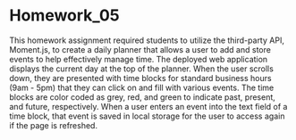 # Homework_05
This homework assignment required students to utilize the third-party API, Moment.js, to create a daily planner that allows a user to add and store events to help effectively manage time. The deployed web application displays the current day at the top of the planner. When the user scrolls down, they are presented with time blocks for standard business hours (9am - 5pm) that they can click on and fill with various events. The time blocks are color coded as grey, red, and green to indicate past, present, and future, respectively. When a user enters an event into the text field of a time block, that event is saved in local storage for the user to access again if the page is refreshed.

